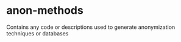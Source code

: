 # anon-methods
Contains any code or descriptions used to generate anonymization techniques or databases
